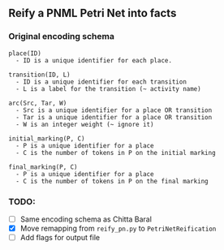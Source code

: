## Reify a PNML Petri Net into facts

### Original encoding schema

```
place(ID)
  - ID is a unique identifier for each place.

transition(ID, L) 
  - ID is a unique identifier for each transition
  - L is a label for the transition (~ activity name)

arc(Src, Tar, W)
  - Src is a unique identifier for a place OR transition
  - Tar is a unique identifier for a place OR transition
  - W is an integer weight (~ ignore it)

initial_marking(P, C)
  - P is a unique identifier for a place
  - C is the number of tokens in P on the initial marking

final_marking(P, C)
  - P is a unique identifier for a place
  - C is the number of tokens in P on the final marking
```

### TODO:

- [ ] Same encoding schema as Chitta Baral
- [x] Move remapping from `reify_pn.py` to `PetriNetReification`
- [ ] Add flags for output file
